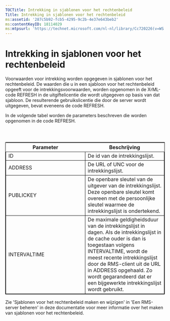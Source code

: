 ```yaml
---
TOCTitle: Intrekking in sjablonen voor het rechtenbeleid
Title: Intrekking in sjablonen voor het rechtenbeleid
ms:assetid: '287c5b92-fcb5-4295-9c2b-4e37e643beb2'
ms:contentKeyID: 18114029
ms:mtpsurl: 'https://technet.microsoft.com/nl-nl/library/Cc720226(v=WS.10)'
---
```


Intrekking in sjablonen voor het rechtenbeleid
==============================================

Voorwaarden voor intrekking worden opgegeven in sjablonen voor het rechtenbeleid. De waarden die u in een sjabloon voor het rechtenbeleid opgeeft voor de intrekkingsvoorwaarden, worden opgenomen in de XrML-code REFRESH in de uitgiftelicentie die wordt uitgegeven op basis van dat sjabloon. De resulterende gebruikslicentie die door de server wordt uitgegeven, bevat eveneens de code REFRESH.

In de volgende tabel worden de parameters beschreven die worden opgenomen in de code REFRESH.

###  

 
<table style="border:1px solid black;">
<colgroup>
<col width="50%" />
<col width="50%" />
</colgroup>
<thead>
<tr class="header">
<th>Parameter</th>
<th>Beschrijving</th>
</tr>
</thead>
<tbody>
<tr class="odd">
<td style="border:1px solid black;">ID</td>
<td style="border:1px solid black;">De id van de intrekkingslijst.</td>
</tr>
<tr class="even">
<td style="border:1px solid black;">ADDRESS</td>
<td style="border:1px solid black;">De URL of UNC voor de intrekkingslijst.</td>
</tr>
<tr class="odd">
<td style="border:1px solid black;">PUBLICKEY</td>
<td style="border:1px solid black;">De openbare sleutel van de uitgever van de intrekkingslijst. Deze openbare sleutel komt overeen met de persoonlijke sleutel waarmee de intrekkingslijst is ondertekend.</td>
</tr>
<tr class="even">
<td style="border:1px solid black;">INTERVALTIME</td>
<td style="border:1px solid black;">De maximale geldigheidsduur van de intrekkingslijst in dagen. Als de intrekkingslijst in de cache ouder is dan is toegestaan volgens INTERVALTIME, wordt de meest recente intrekkingslijst door de RMS-client uit de URL in ADDRESS opgehaald. Zo wordt gegarandeerd dat er een bijgewerkte intrekkingslijst wordt gebruikt.</td>
</tr>
</tbody>
</table>
  
Zie 'Sjablonen voor het rechtenbeleid maken en wijzigen' in 'Een RMS-server beheren' in deze documentatie voor meer informatie over het maken van sjablonen voor het rechtenbeleid.
